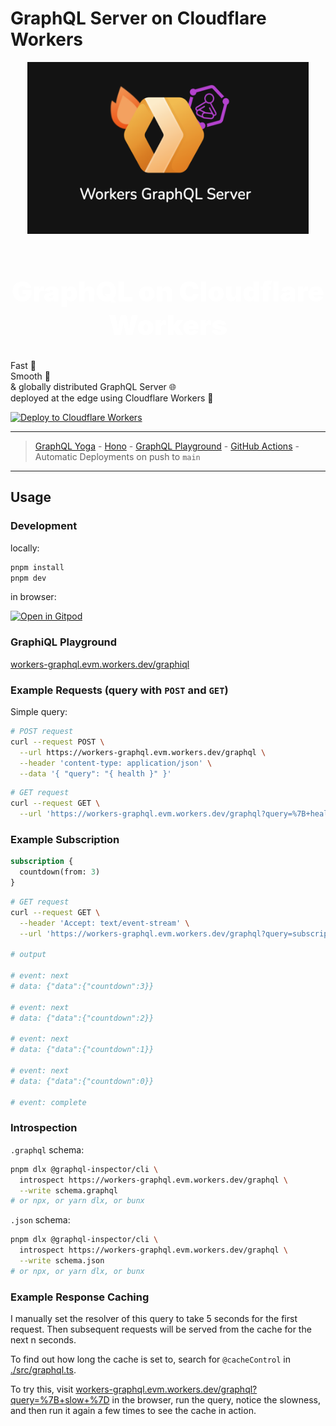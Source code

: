 # GraphQL Server on Cloudflare Workers

<p align="center">
  <img src="./.github/images/cover.png" alt="cover" height="275" width="450" />
</p>

<h1 align="center" style="font-size: 2.75rem; font-weight: 900; color: white;">
  GraphQL on Cloudflare Workers
</h1>


Fast 💨<br />
Smooth 🧈<br />
& globally distributed GraphQL Server 🌐<br />
deployed at the edge using Cloudflare Workers 🔶

[![Deploy to Cloudflare Workers](https://deploy.workers.cloudflare.com/button)](https://deploy.workers.cloudflare.com/?url=https://github.com/o-az/workers-graphql)
___
> [GraphQL Yoga](https://the-guild.dev/graphql/yoga-server/docs) - [Hono](https://hono.dev) - [GraphQL Playground](https://github.com/graphql/graphiql) - [GitHub Actions](https://github.com/features/actions) - Automatic Deployments on push to `main`
___

## Usage

### Development

locally:

```bash
pnpm install
pnpm dev
```

in browser:

[![Open in Gitpod](https://gitpod.io/button/open-in-gitpod.svg)](https://gitpod.io/#https://github.com/o-az/workers-graphql)

### GraphiQL Playground

[workers-graphql.evm.workers.dev/graphiql](https://workers-graphql.evm.workers.dev/graphql)

### Example Requests (query with `POST` and `GET`)

Simple query:

```bash
# POST request
curl --request POST \
  --url https://workers-graphql.evm.workers.dev/graphql \
  --header 'content-type: application/json' \
  --data '{ "query": "{ health }" }'
```

```bash
# GET request
curl --request GET \
  --url 'https://workers-graphql.evm.workers.dev/graphql?query=%7B+health+%7D'
```

### Example Subscription

```graphql
subscription {
  countdown(from: 3)
}
```

```bash
# GET request
curl --request GET \
  --header 'Accept: text/event-stream' \
  --url 'https://workers-graphql.evm.workers.dev/graphql?query=subscription%7Bcountdown%28from%3A3%29%7D'

# output

# event: next
# data: {"data":{"countdown":3}}

# event: next
# data: {"data":{"countdown":2}}

# event: next
# data: {"data":{"countdown":1}}

# event: next
# data: {"data":{"countdown":0}}

# event: complete
```

### Introspection

`.graphql` schema:

```sh
pnpm dlx @graphql-inspector/cli \
  introspect https://workers-graphql.evm.workers.dev/graphql \
  --write schema.graphql
# or npx, or yarn dlx, or bunx
```

`.json` schema:

```sh
pnpm dlx @graphql-inspector/cli \
  introspect https://workers-graphql.evm.workers.dev/graphql \
  --write schema.json
# or npx, or yarn dlx, or bunx
```

### Example Response Caching

I manually set the resolver of this query to take 5 seconds for the first request.
Then subsequent requests will be served from the cache for the next n seconds.

To find out how long the cache is set to, search for `@cacheControl` in [./src/graphql.ts](./src/graphql.ts).

To try this, visit [workers-graphql.evm.workers.dev/graphql?query=%7B+slow+%7D](https://workers-graphql.evm.workers.dev/graphql?query=%7B+slow+%7D) in the browser, run the query, notice the slowness, and then run it again a few times to see the cache in action.
